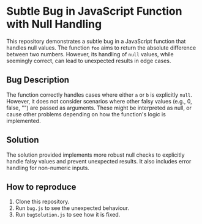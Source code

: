 # Subtle Bug in JavaScript Function with Null Handling

This repository demonstrates a subtle bug in a JavaScript function that handles null values. The function `foo` aims to return the absolute difference between two numbers.  However, its handling of `null` values, while seemingly correct, can lead to unexpected results in edge cases.

## Bug Description
The function correctly handles cases where either `a` or `b` is explicitly `null`. However, it does not consider scenarios where other falsy values (e.g., 0, false, "") are passed as arguments.  These might be interpreted as null, or cause other problems depending on how the function's logic is implemented.

## Solution
The solution provided implements more robust null checks to explicitly handle falsy values and prevent unexpected results. It also includes error handling for non-numeric inputs.

## How to reproduce
1. Clone this repository.
2. Run `bug.js` to see the unexpected behaviour.
3. Run `bugSolution.js` to see how it is fixed.
